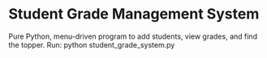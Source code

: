 # Student Grade Management System

Pure Python, menu-driven program to add students, view grades, and find the topper.
Run: python student_grade_system.py

